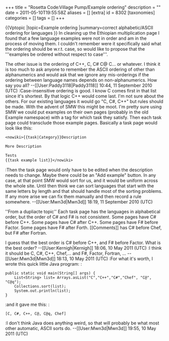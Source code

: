 +++
title = "Rosetta Code:Village Pump/Example ordering"
description = ""
date = 2011-05-10T19:55:58Z
aliases = []
[extra]
id = 8302
[taxonomies]
categories = []
tags = []
+++

{{Vptopic
|topic=Example ordering
|summary=correct alphabetic/ASCII ordering for languages
}}
In cleaning up the Ethiopian multiplication page I found that a few language examples were not in order and am in the process of moving them. I couldn't remember were it specifically said what the ordering should be w.r.t. case, so would like to propose that the '''examples be ordered without respect to case'''. 

The other issue is the ordering of C++, C, C# C@ C... or whatever. I think it is too much to ask anyone to remember the ASCII ordering of other than alphanumerics and would ask that we ignore any mis-orderings if the ordering between language names depends on non-alphanumerics. How say you all? --[[User:Paddy3118|Paddy3118]] 10:44, 11 September 2010 (UTC)
:Case-insensitive ordering is good. I know C comes first in that list since it's shortest. By that logic C++ would come last. I'm not sure about the others. For our existing languages it would go "C, C#, C++" but rules should be made. With the advent of SMW this might be moot. I'm pretty sure using SMW we could put examples on their own pages (probably in the old Example namespace) with a tag for which task they satisfy. Then each task page could transclude those example pages. Basically a task page would look like this:

```txt
<nowiki>{{task|Category}}Description

More Description

Tests
{{task example list}}</nowiki>
```

:Then the task page would only have to be edited when the description needs to change. Maybe there could be an "Add example" button. In any case, at that point SMW would sort for us, and it would be uniform across the whole site. Until then  think we can sort languages that start with the same letters by length and that should handle most of the sorting problems. If any more arise we can fix them manually and then record a rule somewhere. --[[User:Mwn3d|Mwn3d]] 18:19, 11 September 2010 (UTC)

''From a dupliacte topic''
Each task page has the languages in alphabetical order, but the order of C# and F# is not consistent. Some pages have C# before C++. Some pages have C# after C++. Some pages have F# before Factor. Some pages have F# after Forth. [[Comments]] has C# before Chef, but F# after Fortran.

I guess that the best order is C# before C++, and F# before Factor. What is the best order? --[[User:Kernigh|Kernigh]] 18:06, 10 May 2011 (UTC)
:I think it should be C, C#, C++, Chef,... and F#, Factor, Fortran, ... --[[User:Mwn3d|Mwn3d]] 18:13, 10 May 2011 (UTC)
:For what it's worth, I wrote this quick little Java program:
:
```java5
public static void main(String[] args) {
	List<String> list= Arrays.asList("C","C++","C#","Chef", "C@", "C@q");
	Collections.sort(list);
	System.out.println(list);
}
```

:and it gave me this:
:
```txt
[C, C#, C++, C@, C@q, Chef]
```

:I don't think Java does anything weird, so that will probably be what most other automatic, ASCII sorts do. --[[User:Mwn3d|Mwn3d]] 19:55, 10 May 2011 (UTC)
